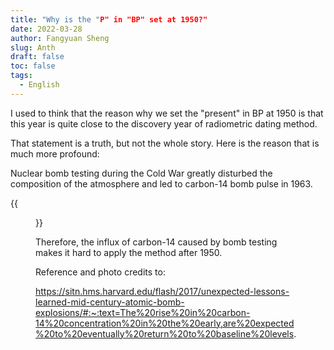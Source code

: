 ```yaml
---
title: "Why is the "P" in "BP" set at 1950?"
date: 2022-03-28
author: Fangyuan Sheng
slug: Anth
draft: false
toc: false
tags:
  - English
---
```


I used to think that the reason why we set the "present" in BP at 1950 is that this year is quite close to the discovery year of radiometric dating method.

That statement is a truth, but not the whole story. Here is the reason that is much more profound:

Nuclear bomb testing during the Cold War greatly disturbed the composition of the atmosphere and led to carbon-14 bomb pulse in 1963.

{{<figure src="https://hellenshengfy.github.io/bomb.png">}}

Therefore, the influx of carbon-14 caused by bomb testing makes it hard to apply the method after 1950.

Reference and photo credits to: 
  
https://sitn.hms.harvard.edu/flash/2017/unexpected-lessons-learned-mid-century-atomic-bomb-explosions/#:~:text=The%20rise%20in%20carbon-14%20concentration%20in%20the%20early,are%20expected%20to%20eventually%20return%20to%20baseline%20levels.

